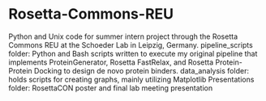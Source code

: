 # Rosetta-Commons-REU
Python and Unix code for summer intern project through the Rosetta Commons REU at the Schoeder Lab in Leipzig, Germany. 
pipeline_scripts folder: Python and Bash scripts written to execute my original pipeline that implements ProteinGenerator, Rosetta FastRelax, and Rosetta Protein-Protein Docking to design de novo protein binders.
data_analysis folder: holds scripts for creating graphs, mainly utilizing Matplotlib
Presentations folder: RosettaCON poster and final lab meeting presentation
